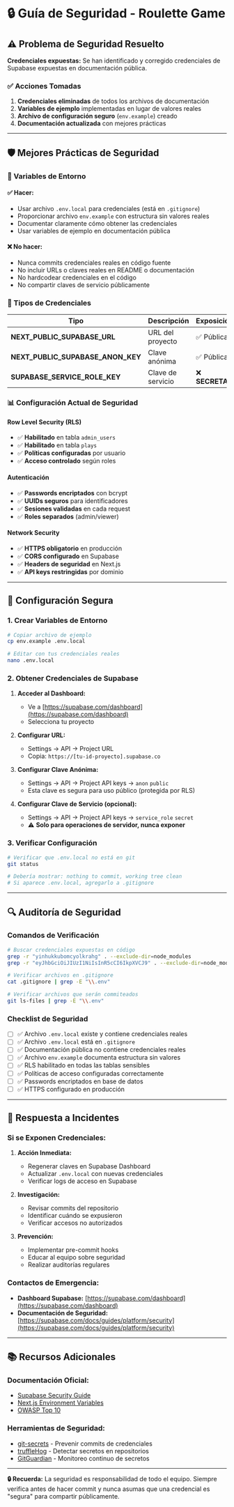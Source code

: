 # 🔒 Guía de Seguridad - Roulette Game

## ⚠️ Problema de Seguridad Resuelto

**Credenciales expuestas:** Se han identificado y corregido credenciales de Supabase expuestas en documentación pública.

### ✅ Acciones Tomadas

1. **Credenciales eliminadas** de todos los archivos de documentación
2. **Variables de ejemplo** implementadas en lugar de valores reales
3. **Archivo de configuración seguro** (`env.example`) creado
4. **Documentación actualizada** con mejores prácticas

---

## 🛡️ Mejores Prácticas de Seguridad

### 📂 Variables de Entorno

#### ✅ **Hacer:**
- Usar archivo `.env.local` para credenciales (está en `.gitignore`)
- Proporcionar archivo `env.example` con estructura sin valores reales
- Documentar claramente cómo obtener las credenciales
- Usar variables de ejemplo en documentación pública

#### ❌ **No hacer:**
- Nunca commits credenciales reales en código fuente
- No incluir URLs o claves reales en README o documentación
- No hardcodear credenciales en el código
- No compartir claves de servicio públicamente

### 🔑 Tipos de Credenciales

| Tipo | Descripción | Exposición | Uso |
|------|-------------|------------|-----|
| **NEXT_PUBLIC_SUPABASE_URL** | URL del proyecto | ✅ Pública | Cliente/Servidor |
| **NEXT_PUBLIC_SUPABASE_ANON_KEY** | Clave anónima | ✅ Pública | Cliente (RLS protege) |
| **SUPABASE_SERVICE_ROLE_KEY** | Clave de servicio | ❌ **SECRETA** | Solo servidor |

### 📊 Configuración Actual de Seguridad

#### **Row Level Security (RLS)**
- ✅ **Habilitado** en tabla `admin_users`
- ✅ **Habilitado** en tabla `plays`
- ✅ **Políticas configuradas** por usuario
- ✅ **Acceso controlado** según roles

#### **Autenticación**
- ✅ **Passwords encriptados** con bcrypt
- ✅ **UUIDs seguros** para identificadores
- ✅ **Sesiones validadas** en cada request
- ✅ **Roles separados** (admin/viewer)

#### **Network Security**
- ✅ **HTTPS obligatorio** en producción
- ✅ **CORS configurado** en Supabase
- ✅ **Headers de seguridad** en Next.js
- ✅ **API keys restringidas** por dominio

---

## 🚀 Configuración Segura

### 1. **Crear Variables de Entorno**

```bash
# Copiar archivo de ejemplo
cp env.example .env.local

# Editar con tus credenciales reales
nano .env.local
```

### 2. **Obtener Credenciales de Supabase**

1. **Acceder al Dashboard:**
   - Ve a [https://supabase.com/dashboard](https://supabase.com/dashboard)
   - Selecciona tu proyecto

2. **Configurar URL:**
   - Settings → API → Project URL
   - Copia: `https://[tu-id-proyecto].supabase.co`

3. **Configurar Clave Anónima:**
   - Settings → API → Project API keys → `anon` `public`
   - Esta clave es segura para uso público (protegida por RLS)

4. **Configurar Clave de Servicio (opcional):**
   - Settings → API → Project API keys → `service_role` `secret`
   - ⚠️ **Solo para operaciones de servidor, nunca exponer**

### 3. **Verificar Configuración**

```bash
# Verificar que .env.local no está en git
git status

# Debería mostrar: nothing to commit, working tree clean
# Si aparece .env.local, agregarlo a .gitignore
```

---

## 🔍 Auditoría de Seguridad

### **Comandos de Verificación**

```bash
# Buscar credenciales expuestas en código
grep -r "yinhukkubomcyolkrahg" . --exclude-dir=node_modules
grep -r "eyJhbGciOiJIUzI1NiIsInR5cCI6IkpXVCJ9" . --exclude-dir=node_modules

# Verificar archivos en .gitignore
cat .gitignore | grep -E "\\.env"

# Verificar archivos que serán commiteados
git ls-files | grep -E "\\.env"
```

### **Checklist de Seguridad**

- [ ] ✅ Archivo `.env.local` existe y contiene credenciales reales
- [ ] ✅ Archivo `.env.local` está en `.gitignore`
- [ ] ✅ Documentación pública no contiene credenciales reales
- [ ] ✅ Archivo `env.example` documenta estructura sin valores
- [ ] ✅ RLS habilitado en todas las tablas sensibles
- [ ] ✅ Políticas de acceso configuradas correctamente
- [ ] ✅ Passwords encriptados en base de datos
- [ ] ✅ HTTPS configurado en producción

---

## 🚨 Respuesta a Incidentes

### **Si se Exponen Credenciales:**

1. **Acción Inmediata:**
   - Regenerar claves en Supabase Dashboard
   - Actualizar `.env.local` con nuevas credenciales
   - Verificar logs de acceso en Supabase

2. **Investigación:**
   - Revisar commits del repositorio
   - Identificar cuándo se expusieron
   - Verificar accesos no autorizados

3. **Prevención:**
   - Implementar pre-commit hooks
   - Educar al equipo sobre seguridad
   - Realizar auditorías regulares

### **Contactos de Emergencia:**
- **Dashboard Supabase:** [https://supabase.com/dashboard](https://supabase.com/dashboard)
- **Documentación de Seguridad:** [https://supabase.com/docs/guides/platform/security](https://supabase.com/docs/guides/platform/security)

---

## 📚 Recursos Adicionales

### **Documentación Oficial:**
- [Supabase Security Guide](https://supabase.com/docs/guides/platform/security)
- [Next.js Environment Variables](https://nextjs.org/docs/basic-features/environment-variables)
- [OWASP Top 10](https://owasp.org/www-project-top-ten/)

### **Herramientas de Seguridad:**
- [git-secrets](https://github.com/awslabs/git-secrets) - Prevenir commits de credenciales
- [truffleHog](https://github.com/trufflesecurity/trufflehog) - Detectar secretos en repositorios
- [GitGuardian](https://www.gitguardian.com/) - Monitoreo continuo de secretos

---

**🔒 Recuerda:** La seguridad es responsabilidad de todo el equipo. Siempre verifica antes de hacer commit y nunca asumas que una credencial es "segura" para compartir públicamente. 